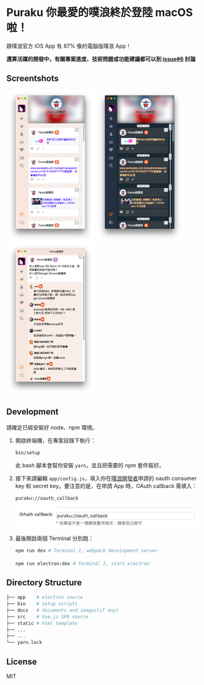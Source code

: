 # Puraku 你最愛的噗浪終於登陸 macOS 啦！

跟噗浪官方 iOS App 有 87% 像的電腦版噗浪 App！

**還算活躍的開發中，有關專案進度、技術問題或功能建議都可以到 [issue#6][issue-6] 討論**

[issue-6]: https://github.com/puraku/client/issues/6

## Screentshots

<img src="./docs/images/light-mode-profile.png" alt="" width="230">
<img src="./docs/images/dark-mode-profile.png" alt="" width="230">
<img src="./docs/images/responses.png" alt="" width="230">

## Development

請確定已經安裝好 node、npm 環境。

1. 開啟終端機，在專案目錄下執行：

    ```bash
    bin/setup
    ```

    此 bash 腳本會幫你安裝 `yarn`，並且把需要的 npm 套件裝好。

2. 接下來請編輯 `app/config.js`，填入你在[噗浪開發者][plurk-developer]申請的 oauth consumer key 和 secret key。要注意的是，在申請 App 時，OAuth callback 需填入：

    ```bash
    puraku://oauth_callback
    ```

    ![](docs/images/oauth-callback.png)

3. 最後開啟兩個 Terminal 分別跑：

    ```bash
    npm run dev # Terminal 1, webpack Development server

    npm run electron:dev # Terminal 2, start electron
    ```

[plurk-developer]: http://www.plurk.com/PlurkApp/

## Directory Structure

```bash
├── app    # electron source
├── bin    # setup scripts
├── docs   # documents and images(if any)
├── src    # Vue.js SPA source
├── static # html template
├── ...
├── ...
└── yarn.lock
```

## License

MIT
